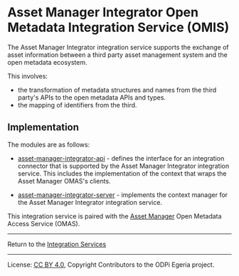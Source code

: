 <!-- SPDX-License-Identifier: CC-BY-4.0 -->
<!-- Copyright Contributors to the ODPi Egeria project 2020. -->

# Asset Manager Integrator Open Metadata Integration Service (OMIS)

The Asset Manager Integrator integration service supports the exchange of asset information between a
third party asset management system and the open metadata ecosystem.

This involves:
* the transformation of metadata structures and names from the third party's APIs
to the open metadata APIs and types.
* the mapping of identifiers from the third.

## Implementation

The modules are as follows:

* [asset-manager-integrator-api](asset-manager-integrator-api) - defines the interface for an integration
connector that is supported by the Asset Manager Integrator integration service. This includes the implementation
of the context that wraps the Asset Manager OMAS's clients.

* [asset-manager-integrator-server](asset-manager-integrator-server) - implements the context manager for
the Asset Manager Integrator integration service.

This integration service is paired with the [Asset Manager](../../access-services/asset-manager)
Open Metadata Access Service (OMAS).



----
Return to the [Integration Services](..)

----
License: [CC BY 4.0](https://creativecommons.org/licenses/by/4.0/),
Copyright Contributors to the ODPi Egeria project.